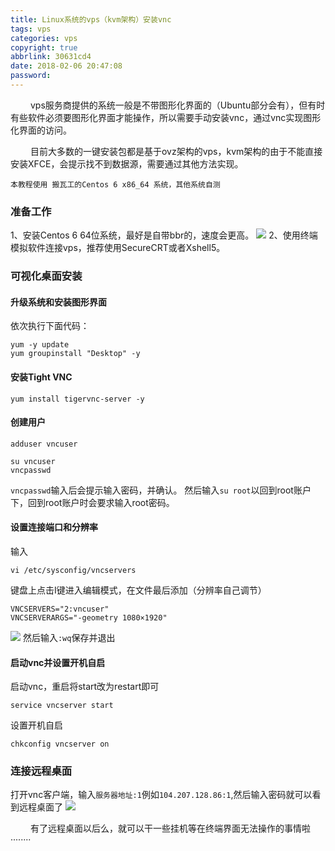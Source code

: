 ```yaml
---
title: Linux系统的vps（kvm架构）安装vnc
tags: vps
categories: vps
copyright: true
abbrlink: 30631cd4
date: 2018-02-06 20:47:08
password:
---
```


&emsp; &emsp;vps服务商提供的系统一般是不带图形化界面的（Ubuntu部分会有），但有时有些软件必须要图形化界面才能操作，所以需要手动安装vnc，通过vnc实现图形化界面的访问。

&emsp; &emsp;目前大多数的一键安装包都是基于ovz架构的vps，kvm架构的由于不能直接安装XFCE，会提示找不到数据源，需要通过其他方法实现。

`本教程使用 搬瓦工的Centos 6 x86_64 系统，其他系统自测`

### 准备工作
1、安装Centos 6 64位系统，最好是自带bbr的，速度会更高。
![][1]
2、使用终端模拟软件连接vps，推荐使用SecureCRT或者Xshell5。
### 可视化桌面安装

#### 升级系统和安装图形界面
依次执行下面代码：
```
yum -y update
yum groupinstall "Desktop" -y
```
#### 安装Tight VNC
```
yum install tigervnc-server -y
```
#### 创建用户
```
adduser vncuser

su vncuser
vncpasswd
```
`vncpasswd`输入后会提示输入密码，并确认。
然后输入`su root`以回到root账户下，回到root账户时会要求输入root密码。

#### 设置连接端口和分辨率
输入
```
vi /etc/sysconfig/vncservers
```
键盘上点击I键进入编辑模式，在文件最后添加（分辨率自己调节）
```
VNCSERVERS="2:vncuser"
VNCSERVERARGS="-geometry 1080×1920"
```
![][2]
然后输入`:wq`保存并退出

#### 启动vnc并设置开机自启
启动vnc，重启将start改为restart即可
```
service vncserver start
```
设置开机自启
```
chkconfig vncserver on
```
### 连接远程桌面
打开vnc客户端，输入`服务器地址:1`例如`104.207.128.86:1`,然后输入密码就可以看到远程桌面了
![][3]


&emsp; &emsp;有了远程桌面以后么，就可以干一些挂机等在终端界面无法操作的事情啦········

  [1]: http://data.singlelovely.cn/xsj/20182/@%5DV0D9K8Y%7BTOL3LD6%28~UWDM.png
  [2]: http://data.singlelovely.cn/xsj/20182/%5BU4HMPKB9TOC1%5BN8%2809IQPL.png?75|imageslim
  [3]: http://data.singlelovely.cn/xsj/20182/37N0~QI8JIR@4BL32IGWDTT.png?75|imageslim